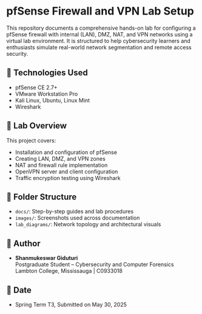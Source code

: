 # pfSense Firewall and VPN Lab Setup

This repository documents a comprehensive hands-on lab for configuring a pfSense firewall with internal (LAN), DMZ, NAT, and VPN networks using a virtual lab environment. It is structured to help cybersecurity learners and enthusiasts simulate real-world network segmentation and remote access security.

## 🔧 Technologies Used
- pfSense CE 2.7+
- VMware Workstation Pro
- Kali Linux, Ubuntu, Linux Mint
- Wireshark

## 🧩 Lab Overview
This project covers:
- Installation and configuration of pfSense
- Creating LAN, DMZ, and VPN zones
- NAT and firewall rule implementation
- OpenVPN server and client configuration
- Traffic encryption testing using Wireshark

## 📂 Folder Structure
- `docs/`: Step-by-step guides and lab procedures
- `images/`: Screenshots used across documentation
- `lab_diagrams/`: Network topology and architectural visuals

## 🧠 Author
- **Shanmukeswar Giduturi**  
  Postgraduate Student – Cybersecurity and Computer Forensics  
  Lambton College, Mississauga | C0933018

## 📅 Date
- Spring Term T3, Submitted on May 30, 2025

